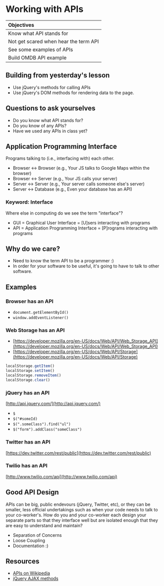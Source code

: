 # Working with APIs

| Objectives |
| :---- |
| Know what API stands for |
| Not get scared when hear the term API |
| See some examples of APIs |
| Build OMDB API example |

## Building from yesterday's lesson

- Use jQuery's methods for calling APIs
- Use jQuery's DOM methods for rendering data to the page.

## Questions to ask yourselves

- Do you know what API stands for?
- Do you know of any APIs?
- Have we used any APIs in class yet?

## Application Programming Interface

Programs talking to (i.e., interfacing with) each other.

- Browser <-> Browser (e.g., Your JS talks to Google Maps within the browser)
- Browser <-> Server (e.g., Your JS calls your server)
- Server <-> Server (e.g., Your server calls someone else's server)
- Server <-> Database (e.g., Even your database has an API)

### Keyword: Interface

Where else in computing do we see the term "interface"?

- GUI = Graphical User Interface = [U]sers interacting with programs
- API = Application Programming Interface = [P]rograms interacting with programs

## Why do we care?

- Need to know the term API to be a programmer :)
- In order for your software to be useful, it's going to have to talk
  to other software.

## Examples

### Browser has an API

- `document.getElementById()`
- `window.addEventListener()`

###  Web Storage has an API

- [https://developer.mozilla.org/en-US/docs/Web/API/Web_Storage_API](https://developer.mozilla.org/en-US/docs/Web/API/Web_Storage_API)
- [https://developer.mozilla.org/en-US/docs/Web/API/Storage](https://developer.mozilla.org/en-US/docs/Web/API/Storage)

```javascript
localStorage.getItem()
localStorage.setItem()
localStorage.removeItem()
localStorage.clear()
```

### jQuery has an API

[http://api.jquery.com/](http://api.jquery.com/)

- `$`
- `$("#someId)`
- `$(".someClass").find("ul")`
- `$("form").addClass("someClass")`

### Twitter has an API

[https://dev.twitter.com/rest/public](https://dev.twitter.com/rest/public)

### Twilio has an API

[http://www.twilio.com/api](http://www.twilio.com/api)

## Good API Design

APIs can be big, public endevours (jQuery, Twitter, etc), or they can
be smaller, less official undertakings such as when your code needs to
talk to your co-worker's. How do you and your co-worker each design
your separate parts so that they interface well but are isolated
enough that they are easy to understand and maintain?

- Separation of Concerns
- Loose Coupling
- Documentation :)

## Resources

- [APIs on Wikipedia](http://en.wikipedia.org/wiki/Application_programming_interface)
- [jQuery AJAX methods](http://api.jquery.com/category/ajax/)

